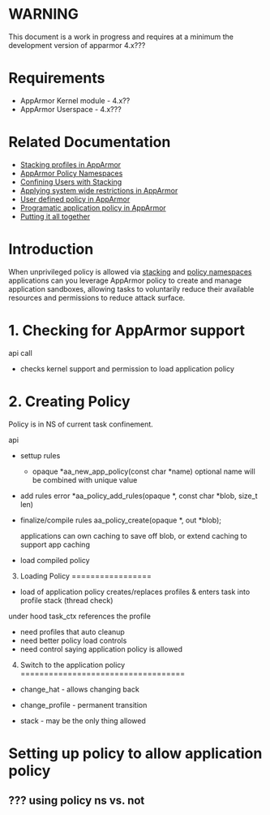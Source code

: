 WARNING
=======

This document is a work in progress and requires at a minimum the
development version of apparmor 4.x???

Requirements
============

-   AppArmor Kernel module - 4.x??
-   AppArmor Userspace - 4.x???

Related Documentation
=====================

-   [Stacking profiles in AppArmor](AppArmorStacking)
-   [AppArmor Policy Namespaces](AppArmorNamespaces)
-   [Confining Users with Stacking](StackingConfiningUsers)
-   [Applying system wide restrictions in AppArmor](AppArmorSystemWideRestrictions)
-   [User defined policy in AppArmor](AppArmorUserDefinedPolicy)
-   [Programatic application policy in AppArmor](AppArmorProgramaticApplicationPolicy)
-   [Putting it all together](AppArmorStackingAndNSFullPolicy)

Introduction
============

When unprivileged policy is allowed via [stacking](AppArmorStacking)
and [policy namespaces](AppArmorNamespaces) applications can you
leverage AppArmor policy to create and manage application sandboxes, allowing tasks to voluntarily
reduce their available resources and permissions to reduce attack
surface.

# 1. Checking for AppArmor support

api call
- checks kernel support and permission to load application policy

# 2. Creating Policy

Policy is in NS of current task confinement.

api
- settup rules
  - opaque *aa_new_app_policy(const char *name)
        optional name will be combined with unique value
- add rules
     error *aa_policy_add_rules(opaque *, const char *blob, size_t len)

- finalize/compile rules
     aa_policy_create(opaque *, out *blob);

     applications can own caching to save off blob, or extend caching to support app caching

- load compiled policy



3. Loading Policy
=================
- load of application policy creates/replaces profiles & enters task into profile stack (thread check)


under hood task_ctx references the profile
- need profiles that auto cleanup
- need better policy load controls
- need control saying application policy is allowed




4. Switch to the application policy
===================================

-   change\_hat - allows changing back

-   change\_profile - permanent transition

-   stack - may be the only thing allowed

Setting up policy to allow application policy
=============================================

??? using policy ns vs. not
---------------------------
